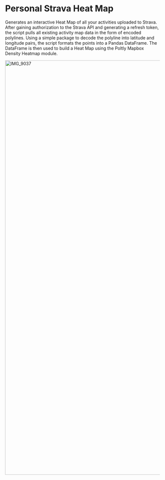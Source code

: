 # Personal Strava Heat Map

Generates an interactive Heat Map of all your activities uploaded to Strava. After gaining authorization to the Strava API and generating a refresh token, the script pulls all existing activity map data in the form of encoded polylines. Using a simple package to decode the polyline into latitude and longitude pairs, the script formats the points into a Pandas DataFrame. The DataFrame is then used to build a Heat Map using the Poltly Mapbox Density Heatmap module.

<img width="1351" alt="IMG_9037" src="https://user-images.githubusercontent.com/59592139/172694183-83fe1f8d-284a-45a2-a2f6-68892d28be43.png">

